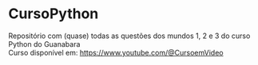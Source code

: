 # CursoPython
Repositório com (quase) todas as questões dos mundos 1, 2 e 3 do curso Python do Guanabara 
<br />
Curso disponível em: https://www.youtube.com/@CursoemVideo
